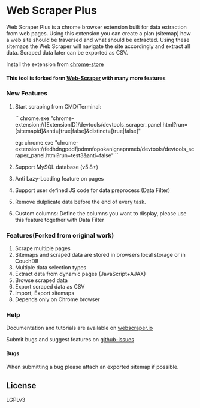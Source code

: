 # Web Scraper Plus
Web Scraper Plus is a chrome browser extension built for data extraction from web 
pages. Using this extension you can create a plan (sitemap) how a web site 
should be traversed and what should be extracted. Using these sitemaps the 
Web Scraper will navigate the site accordingly and extract all data. Scraped 
data later can be exported as CSV.

Install the extension from [chrome-store]

#### This tool is forked form [Web-Scraper] with many more features

### New Features
 1. Start scraping from CMD/Terminal: 
 
    ``
     chrome.exe "chrome-extension://[ExtensionID]/devtools/devtools_scraper_panel.html?run=[sitemapid]&anti=[true|false]&distinct=[true|false]"
     
     eg: chrome.exe "chrome-extension://fedhdngpddfjodmnfopokanlgnapnmeb/devtools/devtools_scraper_panel.html?run=test3&anti=false"
    ``
  
 2. Support MySQL database (v5.8+)
 3. Anti Lazy-Loading feature on pages
 4. Support user defined JS code for data preprocess (Data Filter)
 5. Remove dulplicate data before the end of every task.
 6. Custom columns: Define the columns you want to display, please use this feature together with Data Filter

### Features(Forked from original work)

 1. Scrape multiple pages
 2. Sitemaps and scraped data are stored in browsers local storage or in CouchDB
 3. Multiple data selection types
 4. Extract data from dynamic pages (JavaScript+AJAX)
 5. Browse scraped data
 6. Export scraped data as CSV
 7. Import, Export sitemaps
 8. Depends only on Chrome browser

### Help

 Documentation and tutorials are available on [webscraper.io]
 
 Submit bugs and suggest features on [github-issues]
 
#### Bugs
When submitting a bug please attach an exported sitemap if possible.

## License
LGPLv3

 [Web-Scraper]: https://github.com/martinsbalodis/web-scraper-chrome-extension
 [chrome-store]: https://chrome.google.com/webstore/detail/pbbfbmlnpackgeofecdfncmmdbodkhma
 [webscraper.io]: http://webscraper.io/
 [github-issues]: https://github.com/hejiheji001/web-scraper-chrome-extension/issues
